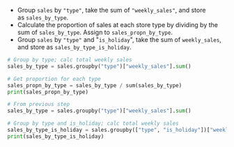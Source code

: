 - Group `sales` by `"type"`, take the sum of `"weekly_sales"`, and store as `sales_by_type`.
- Calculate the proportion of sales at each store type by dividing by the sum of `sales_by_type`. Assign to `sales_propn_by_type`.
- Group `sales` by `"type"` and "`is_holiday`", take the sum of `weekly_sales`, and store as `sales_by_type_is_holiday`.
```Python
# Group by type; calc total weekly sales
sales_by_type = sales.groupby("type")["weekly_sales"].sum()

# Get proportion for each type
sales_propn_by_type = sales_by_type / sum(sales_by_type)
print(sales_propn_by_type)

# From previous step
sales_by_type = sales.groupby("type")["weekly_sales"].sum()

# Group by type and is_holiday; calc total weekly sales
sales_by_type_is_holiday = sales.groupby(["type", "is_holiday"])["weekly_sales"].sum()
print(sales_by_type_is_holiday)
```
